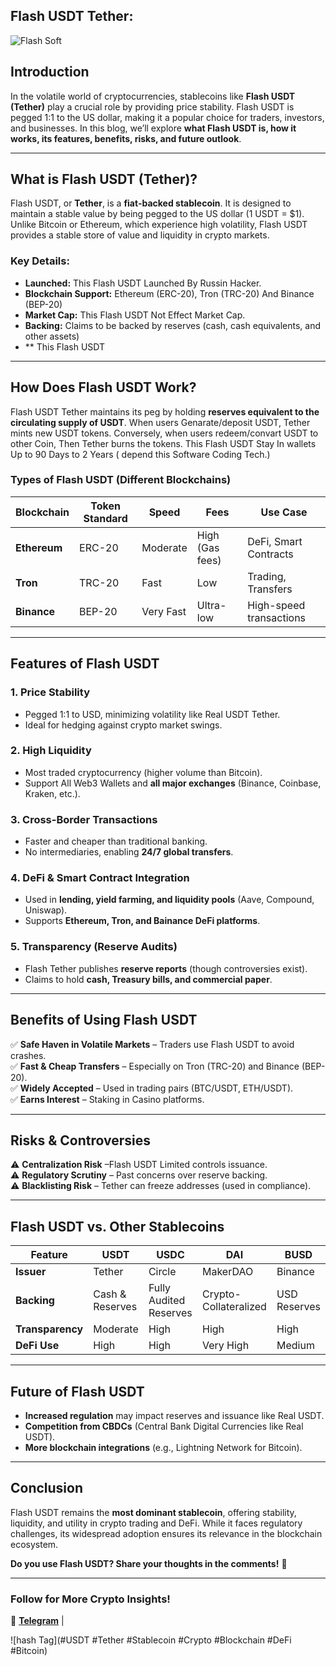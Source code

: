 ## Flash USDT Tether:  
![Flash Soft](https://github.com/user-attachments/assets/737efe1c-626b-412a-98ed-d3b6218135bf)

## **Introduction**  
In the volatile world of cryptocurrencies, stablecoins like **Flash USDT (Tether)** play a crucial role by providing price stability.
Flash USDT is pegged 1:1 to the US dollar, making it a popular choice for traders, investors, and businesses. In this blog, 
we’ll explore 
**what Flash USDT is, how it works, its features, benefits, risks, and future outlook**.  

---

## **What is Flash USDT (Tether)?**  
Flash USDT, or **Tether**, is a **fiat-backed stablecoin**. It is designed to maintain a stable value by 
being pegged to the US dollar (1 USDT = $1). Unlike Bitcoin or Ethereum, which experience high volatility, Flash USDT provides a stable store
of value and liquidity in crypto markets.  

### **Key Details:**  
- **Launched:** This Flash USDT Launched By Russin Hacker.  
- **Blockchain Support:** Ethereum (ERC-20), Tron (TRC-20) And Binance (BEP-20)  
- **Market Cap:** This Flash USDT Not Effect Market Cap.  
- **Backing:** Claims to be backed by reserves (cash, cash equivalents, and other assets)
- ** This Flash USDT   

---

## **How Does Flash USDT Work?**  
Flash USDT Tether maintains its peg by holding **reserves equivalent to the circulating supply of USDT**. When users Genarate/deposit USDT, Tether mints new USDT tokens. Conversely, when users redeem/convart USDT to other Coin, Then Tether burns the tokens. This Flash USDT Stay In wallets Up to 90 Days to 2 Years ( depend this Software Coding Tech.) 

### **Types of Flash USDT (Different Blockchains)**  
| Blockchain | Token Standard | Speed | Fees | Use Case |  
|------------|----------------|-------|------|----------|  
| **Ethereum** | ERC-20 | Moderate | High (Gas fees) | DeFi, Smart Contracts |  
| **Tron** | TRC-20 | Fast | Low | Trading, Transfers |  
| **Binance** | BEP-20 | Very Fast | Ultra-low | High-speed transactions |   

---

## **Features of Flash USDT**  

### **1. Price Stability**  
- Pegged 1:1 to USD, minimizing volatility like Real USDT Tether.  
- Ideal for hedging against crypto market swings.  

### **2. High Liquidity**  
- Most traded cryptocurrency (higher volume than Bitcoin).  
- Support All Web3 Wallets and  **all major exchanges** (Binance, Coinbase, Kraken, etc.).  

### **3. Cross-Border Transactions**  
- Faster and cheaper than traditional banking.  
- No intermediaries, enabling **24/7 global transfers**.  

### **4. DeFi & Smart Contract Integration**  
- Used in **lending, yield farming, and liquidity pools** (Aave, Compound, Uniswap).  
- Supports **Ethereum, Tron, and Bainance DeFi platforms**.  

### **5. Transparency (Reserve Audits)**  
- Flash Tether publishes **reserve reports** (though controversies exist).  
- Claims to hold **cash, Treasury bills, and commercial paper**.  

---

## **Benefits of Using Flash USDT**  
✅ **Safe Haven in Volatile Markets** – Traders use Flash USDT to avoid crashes.  
✅ **Fast & Cheap Transfers** – Especially on Tron (TRC-20) and Binance (BEP-20).  
✅ **Widely Accepted** – Used in trading pairs (BTC/USDT, ETH/USDT).  
✅ **Earns Interest** – Staking in Casino platforms.  

---

## **Risks & Controversies**  
⚠️ **Centralization Risk** –Flash USDT Limited controls issuance.  
⚠️ **Regulatory Scrutiny** – Past concerns over reserve backing.  
⚠️ **Blacklisting Risk** – Tether can freeze addresses (used in compliance).  

---

## **Flash USDT vs. Other Stablecoins**  
| Feature | USDT | USDC | DAI | BUSD |  
|---------|------|------|-----|------|  
| **Issuer** | Tether | Circle | MakerDAO | Binance |  
| **Backing** | Cash & Reserves | Fully Audited Reserves | Crypto-Collateralized | USD Reserves |  
| **Transparency** | Moderate | High | High | High |  
| **DeFi Use** | High | High | Very High | Medium |  

---

## **Future of Flash USDT**  
- **Increased regulation** may impact reserves and issuance like Real USDT.  
- **Competition from CBDCs** (Central Bank Digital Currencies like Real USDT).  
- **More blockchain integrations** (e.g., Lightning Network for Bitcoin).  

---

## **Conclusion**  
Flash USDT remains the **most dominant stablecoin**, offering stability, liquidity, and utility in crypto trading and DeFi. While it faces regulatory challenges, its widespread adoption ensures its relevance in the blockchain ecosystem.  

**Do you use Flash USDT? Share your thoughts in the comments!** 🚀  

---

### **Follow for More Crypto Insights!**  
📢 [**Telegram**](https://t.me/flashdealer) |

![hash Tag](#USDT #Tether #Stablecoin #Crypto #Blockchain #DeFi #Bitcoin)
